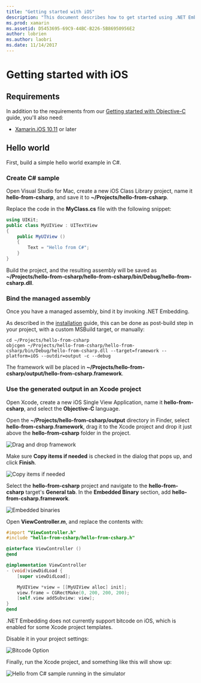 ```yaml
---
title: "Getting started with iOS"
description: "This document describes how to get started using .NET Embedding with iOS. It discusses requirements and presents a sample app to demonstrate how to bind a managed assembly and use the output in an Xcode project."
ms.prod: xamarin
ms.assetid: D5453695-69C9-44BC-B226-5B86950956E2
author: lobrien
ms.author: laobri
ms.date: 11/14/2017
---
```


# Getting started with iOS

## Requirements

In addition to the requirements from our [Getting started with Objective-C](~/tools/dotnet-embedding/get-started/objective-c/index.md) guide, you'll also need:

* [Xamarin.iOS 10.11](https://visualstudio.microsoft.com/xamarin/) or later

## Hello world

First, build a simple hello world example in C#.

### Create C# sample

Open Visual Studio for Mac, create a new iOS Class Library project, name it **hello-from-csharp**, and save it to **~/Projects/hello-from-csharp**.

Replace the code in the **MyClass.cs** file with the following snippet:

```csharp
using UIKit;
public class MyUIView : UITextView
{
    public MyUIView ()
    {
        Text = "Hello from C#";
    }
}
```

Build the project, and the resulting assembly will be saved as **~/Projects/hello-from-csharp/hello-from-csharp/bin/Debug/hello-from-csharp.dll**.

### Bind the managed assembly

Once you have a managed assembly, bind it by invoking .NET Embedding.

As described in the
[installation](~/tools/dotnet-embedding/get-started/install/install.md)
guide, this can be done as post-build step in your project, with a
custom MSBuild target, or manually:

```shell
cd ~/Projects/hello-from-csharp
objcgen ~/Projects/hello-from-csharp/hello-from-csharp/bin/Debug/hello-from-csharp.dll --target=framework --platform=iOS --outdir=output -c --debug
```

The framework will be placed in **~/Projects/hello-from-csharp/output/hello-from-csharp.framework**.

### Use the generated output in an Xcode project

Open Xcode, create a new iOS Single View Application, name it **hello-from-csharp**, and select the **Objective-C** language.

Open the **~/Projects/hello-from-csharp/output** directory in Finder, select **hello-from-csharp.framework**, drag it to the Xcode project and drop it just above the **hello-from-csharp** folder in the project.

![Drag and drop framework](ios-images/hello-from-csharp-ios-drag-drop-framework.png)

Make sure **Copy items if needed** is checked in the dialog that pops up, and click **Finish**.

![Copy items if needed](ios-images/hello-from-csharp-ios-copy-items-if-needed.png)

Select the **hello-from-csharp** project and navigate to the **hello-from-csharp** target's **General tab**. In the **Embedded Binary** section, add **hello-from-csharp.framework**.

![Embedded binaries](ios-images/hello-from-csharp-ios-embedded-binaries.png)

Open **ViewController.m**, and replace the contents with:

```objective-c
#import "ViewController.h"
#include "hello-from-csharp/hello-from-csharp.h"

@interface ViewController ()
@end

@implementation ViewController
- (void)viewDidLoad {
    [super viewDidLoad];

    MyUIView *view = [[MyUIView alloc] init];
    view.frame = CGRectMake(0, 200, 200, 200);
    [self.view addSubview: view];
}
@end
```

.NET Embedding does not currently support bitcode on iOS, which is enabled for some Xcode project templates. 

Disable it in your project settings:

![Bitcode Option](../../images/ios-bitcode-option.png)

Finally, run the Xcode project, and something like this will show up:

![Hello from C# sample running in the simulator](ios-images/hello-from-csharp-ios.png)
